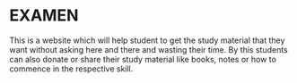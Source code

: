 # EXAMEN
This is a website which will help student to get the study material that they want without asking here and there and wasting their time. By this students can also donate or share their study material like books, notes or how to commence in the respective skill.
